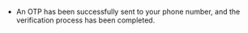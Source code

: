 * An OTP has been successfully sent to your phone number, and the verification process has been completed.
 
 
